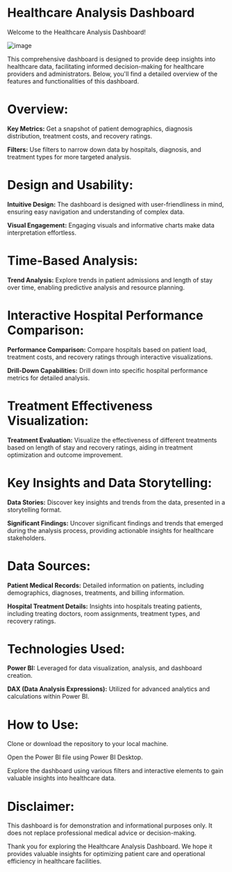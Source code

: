 # Healthcare Analysis Dashboard
Welcome to the Healthcare Analysis Dashboard!

![image](https://github.com/gauravv-sardanaa/Healthcare-Data-Analysis-Dashboard-Power-BI-/assets/140003916/6b2c269b-d02b-4236-bf75-3fa8b5c4916e)




This comprehensive dashboard is designed to provide deep insights into healthcare data, facilitating informed decision-making for healthcare providers and administrators. Below, you'll find a detailed overview of the features and functionalities of this dashboard.

# Overview:
**Key Metrics:** Get a snapshot of patient demographics, diagnosis distribution, treatment costs, and recovery ratings.

**Filters:** Use filters to narrow down data by hospitals, diagnosis, and treatment types for more targeted analysis.

# Design and Usability:
**Intuitive Design:** The dashboard is designed with user-friendliness in mind, ensuring easy navigation and understanding of complex data.

**Visual Engagement:** Engaging visuals and informative charts make data interpretation effortless.

# Time-Based Analysis:
**Trend Analysis:** Explore trends in patient admissions and length of stay over time, enabling predictive analysis and resource planning.

# Interactive Hospital Performance Comparison:
**Performance Comparison:** Compare hospitals based on patient load, treatment costs, and recovery ratings through interactive visualizations.

**Drill-Down Capabilities:** Drill down into specific hospital performance metrics for detailed analysis.

# Treatment Effectiveness Visualization:
**Treatment Evaluation:** Visualize the effectiveness of different treatments based on length of stay and recovery ratings, aiding in treatment optimization and outcome improvement.

# Key Insights and Data Storytelling:
**Data Stories:** Discover key insights and trends from the data, presented in a storytelling format.

**Significant Findings:** Uncover significant findings and trends that emerged during the analysis process, providing actionable insights for healthcare stakeholders.

# Data Sources:
**Patient Medical Records:** Detailed information on patients, including demographics, diagnoses, treatments, and billing information.

**Hospital Treatment Details:** Insights into hospitals treating patients, including treating doctors, room assignments, treatment types, and recovery ratings.

# Technologies Used:
**Power BI:** Leveraged for data visualization, analysis, and dashboard creation.

**DAX (Data Analysis Expressions):** Utilized for advanced analytics and calculations within Power BI.

# How to Use:
Clone or download the repository to your local machine.

Open the Power BI file using Power BI Desktop.

Explore the dashboard using various filters and interactive elements to gain valuable insights into healthcare data.

# Disclaimer:
This dashboard is for demonstration and informational purposes only. It does not replace professional medical advice or decision-making.

Thank you for exploring the Healthcare Analysis Dashboard. We hope it provides valuable insights for optimizing patient care and operational efficiency in healthcare facilities.
